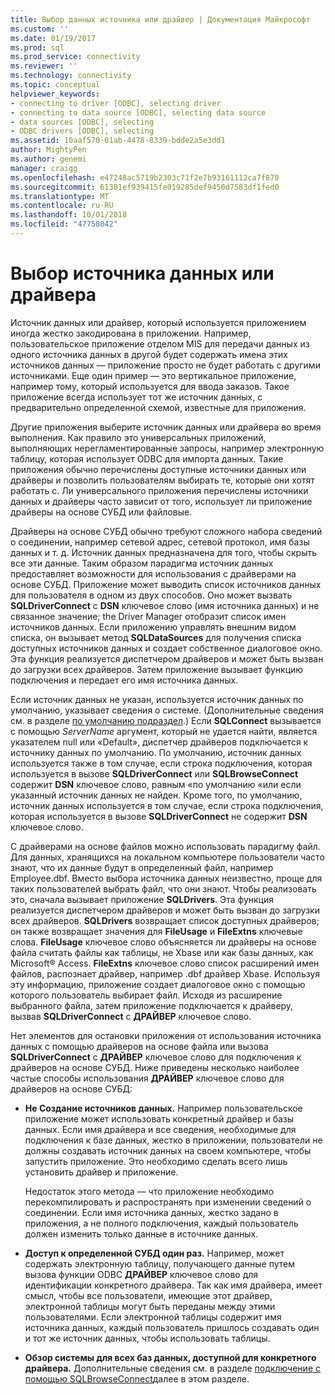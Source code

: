 ```yaml
---
title: Выбор данных источника или драйвер | Документация Майкрософт
ms.custom: ''
ms.date: 01/19/2017
ms.prod: sql
ms.prod_service: connectivity
ms.reviewer: ''
ms.technology: connectivity
ms.topic: conceptual
helpviewer_keywords:
- connecting to driver [ODBC], selecting driver
- connecting to data source [ODBC], selecting data source
- data sources [ODBC], selecting
- ODBC drivers [ODBC], selecting
ms.assetid: 10aaf570-01ab-4478-8339-bdde2a5e3dd1
author: MightyPen
ms.author: genemi
manager: craigg
ms.openlocfilehash: e47248ac5719b2303c71f2e7b93161112ca7f870
ms.sourcegitcommit: 61381ef939415fe019285def9450d7583df1fed0
ms.translationtype: MT
ms.contentlocale: ru-RU
ms.lasthandoff: 10/01/2018
ms.locfileid: "47758042"
---
```

# <a name="choosing-a-data-source-or-driver"></a>Выбор источника данных или драйвера
Источник данных или драйвер, который используется приложением иногда жестко закодирована в приложении. Например, пользовательское приложение отделом MIS для передачи данных из одного источника данных в другой будет содержать имена этих источников данных — приложение просто не будет работать с другими источниками. Еще один пример — это вертикальное приложение, например тому, который используется для ввода заказов. Такое приложение всегда использует тот же источник данных, с предварительно определенной схемой, известные для приложения.  
  
 Другие приложения выберите источник данных или драйвера во время выполнения. Как правило это универсальных приложений, выполняющих нерегламентированные запросы, например электронную таблицу, которая использует ODBC для импорта данных. Такие приложения обычно перечислены доступные источники данных или драйверы и позволить пользователям выбирать те, которые они хотят работать с. Ли универсального приложения перечислены источники данных и драйверы часто зависит от того, использует ли приложение драйверы на основе СУБД или файловые.  
  
 Драйверы на основе СУБД обычно требуют сложного набора сведений о соединении, например сетевой адрес, сетевой протокол, имя базы данных и т. д. Источник данных предназначена для того, чтобы скрыть все эти данные. Таким образом парадигма источник данных предоставляет возможности для использования с драйверами на основе СУБД. Приложение может выводить список источников данных для пользователя в одном из двух способов. Оно может вызвать **SQLDriverConnect** с **DSN** ключевое слово (имя источника данных) и не связанное значение; the Driver Manager отобразит список имен источников данных. Если приложению управлять внешним видом списка, он вызывает метод **SQLDataSources** для получения списка доступных источников данных и создает собственное диалоговое окно. Эта функция реализуется диспетчером драйверов и может быть вызван до загрузки всех драйверов. Затем приложение вызывает функцию подключения и передает его имя источника данных.  
  
 Если источник данных не указан, используется источник данных по умолчанию, указывает сведения о системе. (Дополнительные сведения см. в разделе [по умолчанию подраздел](../../../odbc/reference/install/default-subkey.md).) Если **SQLConnect** вызывается с помощью *ServerName* аргумент, который не удается найти, является указателем null или «Default», диспетчер драйверов подключается к источнику данных по умолчанию. По умолчанию, источник данных используется также в том случае, если строка подключения, которая используется в вызове **SQLDriverConnect** или **SQLBrowseConnect** содержит **DSN** ключевое слово, равным «по умолчанию «или если указанный источник данных не найден. Кроме того, по умолчанию, источник данных используется в том случае, если строка подключения, которая используется в вызове **SQLDriverConnect** не содержит **DSN** ключевое слово.  
  
 С драйверами на основе файлов можно использовать парадигму файл. Для данных, хранящихся на локальном компьютере пользователи часто знают, что их данные будут в определенный файл, например Employee.dbf. Вместо выбора источника данных неизвестно, проще для таких пользователей выбрать файл, что они знают. Чтобы реализовать это, сначала вызывает приложение **SQLDrivers**. Эта функция реализуется диспетчером драйверов и может быть вызван до загрузки всех драйверов. **SQLDrivers** возвращает список доступных драйверов; он также возвращает значения для **FileUsage** и **FileExtns** ключевые слова. **FileUsage** ключевое слово объясняется ли драйверы на основе файла считать файлы как таблицы, не Xbase или как базы данных, как Microsoft® Access. **FileExtns** ключевое слово список расширений имен файлов, распознает драйвер, например .dbf драйвер Xbase. Используя эту информацию, приложение создает диалоговое окно с помощью которого пользователь выбирает файл. Исходя из расширение выбранного файла, затем приложение подключается к драйверу, вызвав **SQLDriverConnect** с **ДРАЙВЕР** ключевое слово.  
  
 Нет элементов для остановки приложения от использования источника данных с помощью драйверов на основе файла или вызова **SQLDriverConnect** с **ДРАЙВЕР** ключевое слово для подключения к драйверов на основе СУБД. Ниже приведены несколько наиболее частые способы использования **ДРАЙВЕР** ключевое слово для драйверов на основе СУБД:  
  
-   **Не Создание источников данных.** Например пользовательское приложение может использовать конкретный драйвер и базы данных. Если имя драйвера и все сведения, необходимые для подключения к базе данных, жестко в приложении, пользователи не должны создавать источник данных на своем компьютере, чтобы запустить приложение. Это необходимо сделать всего лишь установить драйвер и приложение.  
  
     Недостаток этого метода — что приложение необходимо перекомпилировать и распространять при изменении сведений о соединении. Если имя источника данных, жестко задано в приложения, а не полного подключения, каждый пользователь должен изменить только данные в источнике данных.  
  
-   **Доступ к определенной СУБД один раз.** Например, может содержать электронную таблицу, получающего данные путем вызова функции ODBC **ДРАЙВЕР** ключевое слово для идентификации конкретного драйвера. Так как имя драйвера, имеет смысл, чтобы все пользователи, имеющие этот драйвер, электронной таблицы могут быть переданы между этими пользователями. Если электронной таблицы содержит имя источника данных, каждый пользователь пришлось создавать один и тот же источник данных, чтобы использовать таблицы.  
  
-   **Обзор системы для всех баз данных, доступной для конкретного драйвера.** Дополнительные сведения см. в разделе [подключение с помощью SQLBrowseConnect](../../../odbc/reference/develop-app/connecting-with-sqlbrowseconnect.md)далее в этом разделе.
